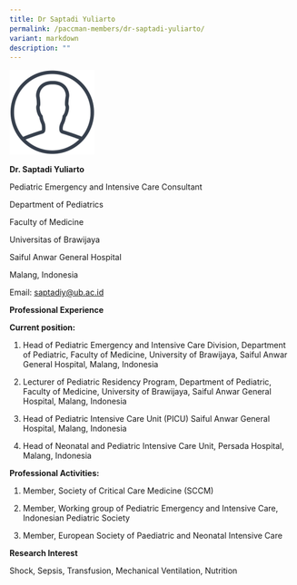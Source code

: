 ```yaml
---
title: Dr Saptadi Yuliarto
permalink: /paccman-members/dr-saptadi-yuliarto/
variant: markdown
description: ""
---
```

<img src="/images/PACCMAN%20Pediatric%20Acute/Members/Photo_Thumb_150x150.png" style="width:150px">

**Dr. Saptadi Yuliarto**

Pediatric Emergency and Intensive Care Consultant

Department of Pediatrics &nbsp;&nbsp;

Faculty of Medicine

Universitas of Brawijaya

Saiful Anwar General Hospital

Malang, Indonesia

Email:&nbsp;[saptadiy@ub.ac.id](mailto:saptadiy@ub.ac.id)&nbsp;

**Professional Experience**

**Current position:**

1.  Head of Pediatric Emergency and Intensive Care Division, Department of Pediatric, Faculty of Medicine, University of Brawijaya, Saiful Anwar General Hospital, Malang, Indonesia
    
2.  Lecturer of Pediatric Residency Program, Department of Pediatric, Faculty of Medicine, University of Brawijaya, Saiful Anwar General Hospital, Malang, Indonesia
    
3.  Head of Pediatric Intensive Care Unit (PICU) Saiful Anwar General Hospital, Malang, Indonesia
    
4.  Head of Neonatal and Pediatric Intensive Care Unit, Persada Hospital, Malang, Indonesia

**Professional Activities:**

1.  Member, Society of Critical Care Medicine (SCCM)
    
2.  Member, Working group of Pediatric Emergency and Intensive Care, Indonesian Pediatric Society
    
3.  Member, European Society of Paediatric and Neonatal Intensive Care

**Research Interest**

Shock, Sepsis, Transfusion, Mechanical Ventilation, Nutrition